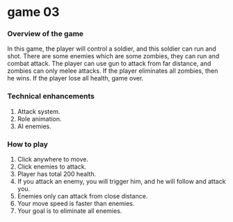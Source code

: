 # game 03
### Overview of the game

In this game, the player will control a soldier, and this soldier can run and shot. There are some enemies which are some zombies, they can run and
combat attack. The player can use gun to attack from far distance, and zombies can only melee attacks. If the player eliminates all zombies, then he
wins. If the player lose all health, game over.

### Technical enhancements
1. Attack system.
2. Role animation.
3. AI enemies.

### How to play
1. Click anywhere to move.
2. Click enemies to attack.
3. Player has total 200 health.
4. If you attack an enemy, you will trigger him, and he will follow and attack you.
5. Enemies only can attack from close distance.
6. Your move speed is faster than enemies.
6. Your goal is to eliminate all enemies.
